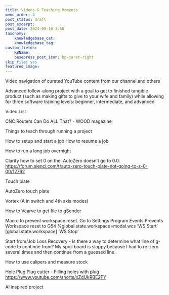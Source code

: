 ```yaml
---
title: Videos & Teaching Moments
menu_order: 4
post_status: draft
post_excerpt: 
post_date: 2024-09-10 3:50
taxonomy:
    knowledgebase_cat: 
    knowledgebase_tag:        
custom_fields:
    KBName: 
    basepress_post_icon: bp-caret-right
skip_file: yes
featured_image: 
---
```


Video navigation of curated YouTube content from our channel and others

Advanced follow-along project with a goal to get to finished tangible product (such as making gifts to give to your wife and family) while allowing for three software training levels: beginner, intermediate, and advanced

Video List

CNC Routers Can Do ALL That? - WOOD magazine

Things to teach through running a project

How to setup and start a job
How to resume a job

How to run a long job overnight

Clarify how to set 0 on the:
AutoZero doesn’t go to 0.0. https://forum.sienci.com/t/auto-zero-touch-plate-not-going-to-z-0-00/12762

Touch plate

AutoZero touch plate

Vortex (A in switch and 4th axis modes)

How to Vcarve to get file to gSender

Macro to prevent workspace reset. Go to Settings Program Events:Prevents Workspace reset to G54
%global.state.workspace=modal.wcs ‘WS Start’
[global.state.workspace] ‘WS Stop’

Start from/Job Loss Recovery - Is there a way to determine what line of g-code to continue from? My spoil board is sloppy because I had to re-zero several times and then continue from a guessed line.

How to use calipers and measure stock

Hole Plug
Plug cutter - Filling holes with plug https://www.youtube.com/shorts/xZdUkRBE2FY

AI inspired project
